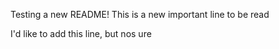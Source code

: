 Testing a new README!
This is a new important line to be read

I'd like to add this line, but nos ure
